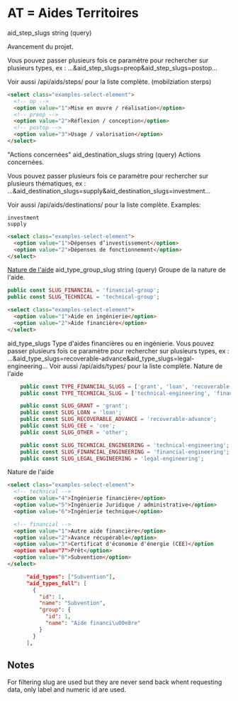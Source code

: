 # AT = Aides Territoires

aid_step_slugs
string
(query)

Avancement du projet.

Vous pouvez passer plusieurs fois ce paramètre pour rechercher sur plusieurs types, ex :
...&aid_step_slugs=preop&aid_step_slugs=postop...

Voir aussi /api/aids/steps/ pour la liste complète.
(mobilziation sterps)

```html
<select class="examples-select-element">
  <!-- op -->
  <option value="1">Mise en œuvre / réalisation</option>
  <!-- preop -->
  <option value="2">Réflexion / conception</option>
  <!-- postop -->
  <option value="3">Usage / valorisation</option>
</select>
```

"Actions concernées"
aid_destination_slugs
string
(query)
Actions concernées.

Vous pouvez passer plusieurs fois ce paramètre pour rechercher sur plusieurs thématiques, ex :
...&aid_destination_slugs=supply&aid_destination_slugs=investment...

Voir aussi /api/aids/destinations/ pour la liste complète.
Examples:

```
investment
supply
```

```html
<select class="examples-select-element">
  <option value="1">Dépenses d’investissement</option>
  <option value="2">Dépenses de fonctionnement</option>
</select>
```

[
Nature de l'aide]()
aid_type_group_slug
string
(query)
Groupe de la nature de l'aide.

```php
public const SLUG_FINANCIAL = 'financial-group';
public const SLUG_TECHNICAL = 'technical-group';
```

```html
<select class="examples-select-element">
  <option value="1">Aide en ingénierie</option>
  <option value="2">Aide financière</option>
</select>
```

aid_type_slugs
Type d'aides financières ou en ingénierie.
Vous pouvez passer plusieurs fois ce paramètre pour rechercher sur plusieurs types, ex :
...&aid_type_slugs=recoverable-advance&aid_type_slugs=legal-engineering...
Voir aussi /api/aids/types/ pour la liste complète.
Nature de l'aide

```php
    public const TYPE_FINANCIAL_SLUGS = ['grant', 'loan', 'recoverable-advance', 'other', 'cee'];
    public const TYPE_TECHNICAL_SLUG = ['technical-engineering', 'financial-engineering', 'legal-engineering'];

    public const SLUG_GRANT = 'grant';
    public const SLUG_LOAN = 'loan';
    public const SLUG_RECOVERABLE_ADVANCE = 'recoverable-advance';
    public const SLUG_CEE = 'cee';
    public const SLUG_OTHER = 'other';

    public const SLUG_TECHNICAL_ENGINEERING = 'technical-engineering';
    public const SLUG_FINANCIAL_ENGINEERING = 'financial-engineering';
    public const SLUG_LEGAL_ENGINEERING = 'legal-engineering';
```

Nature de l'aide

```html
<select class="examples-select-element">
  <!-- technical -->
  <option value="4">Ingénierie financière</option>
  <option value="5">Ingénierie Juridique / administrative</option>
  <option value="6">Ingénierie technique</option>

  <!-- financial -->
  <option value="1">Autre aide financière</option>
  <option value="2">Avance récupérable</option>
  <option value="3">Certificat d'économie d'énergie (CEE)</option
  <option value="7">Prêt</option>
  <option value="8">Subvention</option>
</select>
```

```json
      "aid_types": ["Subvention"],
      "aid_types_full": [
        {
          "id": 1,
          "name": "Subvention",
          "group": {
            "id": 1,
            "name": "Aide financi\u00e8re"
          }
        }
      ],
```

## Notes

For filtering slug are used but they are never send back whent requesting data, only label and numeric id are used.
